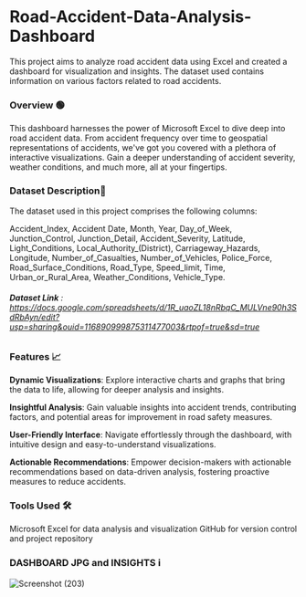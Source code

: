 # Road-Accident-Data-Analysis-Dashboard
This project aims to analyze road accident data using Excel and created a dashboard for visualization and insights. The dataset used contains information on various factors related to road accidents.

### **Overview** 🟢

This dashboard harnesses the power of Microsoft Excel to dive deep into road accident data. From accident frequency over time to geospatial representations of accidents, we've got you covered with a plethora of interactive visualizations. Gain a deeper understanding of accident severity, weather conditions, and much more, all at your fingertips.

### **Dataset Description**📗

The dataset used in this project comprises the following columns:

Accident_Index,
Accident Date,
Month,
Year,
Day_of_Week,
Junction_Control,
Junction_Detail,
Accident_Severity,
Latitude,
Light_Conditions,
Local_Authority_(District),
Carriageway_Hazards,
Longitude,
Number_of_Casualties,
Number_of_Vehicles,
Police_Force,
Road_Surface_Conditions,
Road_Type,
Speed_limit,
Time,
Urban_or_Rural_Area,
Weather_Conditions,
Vehicle_Type.

###### **Dataset Link** : https://docs.google.com/spreadsheets/d/1R_uaoZL18nRbqC_MULVne90h3SdRbAyn/edit?usp=sharing&ouid=116890999875311477003&rtpof=true&sd=true


### **Features** 📈

**Dynamic Visualizations**: Explore interactive charts and graphs that bring the data to life, allowing for deeper analysis and insights.

**Insightful Analysis**: Gain valuable insights into accident trends, contributing factors, and potential areas for improvement in road safety measures.

**User-Friendly Interface**: Navigate effortlessly through the dashboard, with intuitive design and easy-to-understand visualizations.

**Actionable Recommendations**: Empower decision-makers with actionable recommendations based on data-driven analysis, fostering proactive measures to reduce accidents.


### **Tools Used** 🛠

Microsoft Excel for data analysis and visualization
GitHub for version control and project repository


### **DASHBOARD JPG and INSIGHTS** ℹ


![Screenshot (203)](https://github.com/vasa4k/Road-Accident-Data-Analysis-Dashboard/assets/74816653/48dd518f-df71-4231-8c1f-0c9df932f4a5)
